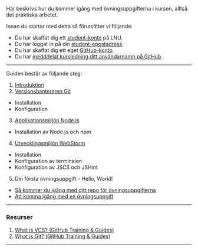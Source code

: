 Här beskrivs hur du kommer igång med övningsuppgifterna i kursen, alltså det praktiska arbetet. 

Innan du startar med detta så förutsätter vi följande:
* Du har skaffat dig ett [student-konto](https://accountcheckout.lnu.se/SelectLanguage.aspx) på LNU.
* Du har loggat in på din [student-epostadress](http://lnu.se/student/vi-hjalper-dig/it-och-support/e-post).
* Du har skaffat dig ett eget [GitHub-konto](https://coursepress.gitbooks.io/1dv021/content/guider/ditt-alldeles-egna-github-kontot/).
* Du har [medddelat kursledning ditt användarnamn på GitHub](https://coursepress.gitbooks.io/1dv021/content/guider/meddela-kursledningen-ditt-anvandarnamn-pa-github/).
 
***

Guiden består av följande steg:

1. [Introduktion](https://coursepress.gitbooks.io/1dv021/content/guider/programvaror/)
2. [Versionshanteraren Git](https://coursepress.gitbooks.io/1dv021/content/guider/programvaror/git.html)
 * Installation
 * Konfiguration
3. [Applikationsmiljön Node.js](https://coursepress.gitbooks.io/1dv021/content/guider/programvaror/nodejs.html)
 * Installation av Node.js och npm
4. [Utvecklingsmiljön WebStorm](https://coursepress.gitbooks.io/1dv021/content/guider/programvaror/webstorm.html)
 * Installation
 * Konfiguration av terminalen
 * Konfiguration av JSCS och JSHint 
5. Din första övningsuppgift - Hello, World!
  * [Så kommer du igång med ditt repo för övningsuppgifterna](https://coursepress.gitbooks.io/1dv021/content/guider/sa-kommer-du-igang-med-ditt-repo-for-kursens-ovningsuppgifter/)
  * [Att komma igång med en övningsuppgift](https://coursepress.gitbooks.io/1dv021/content/guider/att-komma-igang-med-en-ovningsuppgift/)

***

### Resurser
1. [What is VCS? (GitHub Training & Guides)](https://youtu.be/8oRjP8yj2Wo?list=PLg7s6cbtAD165JTRsXh8ofwRw0PqUnkVH)
2. [What is Git? (GitHub Training & Guides)](https://youtu.be/uhtzxPU7Bz0?list=PLg7s6cbtAD165JTRsXh8ofwRw0PqUnkVH)

***
